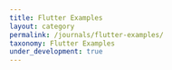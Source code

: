 ```yaml
---
title: Flutter Examples
layout: category
permalink: /journals/flutter-examples/
taxonomy: Flutter Examples
under_development: true
---
```


